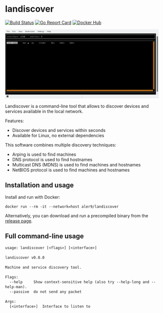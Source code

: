 
# landiscover

[![Build Status](https://travis-ci.org/aler9/landiscover.svg?branch=master)](https://travis-ci.org/aler9/landiscover)
[![Go Report Card](https://goreportcard.com/badge/github.com/aler9/landiscover)](https://goreportcard.com/report/github.com/aler9/landiscover)
[![Docker Hub](https://img.shields.io/badge/docker-aler9%2Flandiscover-blue)](https://hub.docker.com/r/aler9/landiscover)

![](README.gif)

Landiscover is a command-line tool that allows to discover devices and services available in the local network.

Features:
* Discover devices and services within seconds
* Available for Linux, no external dependencies

This software combines multiple discovery techniques:
* Arping is used to find machines
* DNS protocol is used to find hostnames
* Multicast DNS (MDNS) is used to find machines and hostnames
* NetBIOS protocol is used to find machines and hostnames

## Installation and usage

Install and run with Docker:
```
docker run --rm -it --network=host aler9/landiscover
```

Alternatively, you can download and run a precompiled binary from the [release page](https://github.com/aler9/landiscover/releases).

## Full command-line usage

```
usage: landiscover [<flags>] [<interface>]

landiscover v0.0.0

Machine and service discovery tool.

Flags:
  --help     Show context-sensitive help (also try --help-long and --help-man).
  --passive  do not send any packet

Args:
  [<interface>]  Interface to listen to

```
